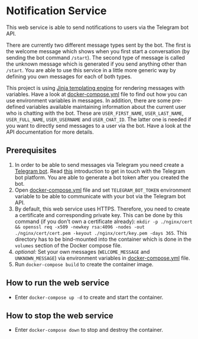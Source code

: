 # Notification Service

This web service is able to send notifications to users via the Telegram bot API.

There are currently two different message types sent by the bot. The first is the welcome message which shows when you
first start a conversation (by sending the bot command `/start`). The second type of message is called the unknown
message which is generated if you send anything other than `/start`. You are able to use this service in a little
more generic way by defining you own messages for each of both types.

This project is using [Jinja templating engine](https://palletsprojects.com/p/jinja/) for rendering messages with
variables. Have a look at [docker-compose.yml](docker-compose.yml) file to find out how you can use environment
variables in messages.
In addition, there are some pre-defined variables available maintaining information about the current user who is
chatting with the bot. These are `USER_FIRST_NAME`, `USER_LAST_NAME`, `USER_FULL_NAME`, `USER_USERNAME` and
`USER_CHAT_ID`. The latter one is needed if you want to directly send messages to a user via the bot.
Have a look at the API documentation for more details.

## Prerequisites

1) In order to be able to send messages via Telegram you need create a
[Telegram bot](https://telegram.org/blog/bot-revolution).
Read [this](https://core.telegram.org/bots) introduction to get in touch with the Telegram bot platform.
You are able to generate a bot token after you created the bot.
2) Open [docker-compose.yml](docker-compose.yml) file and set `TELEGRAM_BOT_TOKEN` environment variable to be able to
   communicate with your bot via the Telegram bot API.
3) By default, this web service uses HTTPS. Therefore, you need to create a certificate and corresponding private key.
   This can be done by this command (if you don't own a certificate already):
   `mkdir -p ./nginx/cert && openssl req -x509 -newkey rsa:4096 -nodes -out ./nginx/cert/cert.pem -keyout ./nginx/cert/key.pem -days 365`.
   This directory has to be bind-mounted into the container which is done in the `volumes` section of the Docker compose
   file.
4) *optional:* Set your own messages (`WELCOME_MESSAGE` and `UNKNOWN_MESSAGE`) via environment variables in
   [docker-compose.yml](docker-compose.yml) file.
5) Run `docker-compose build` to create the container image.

## How to run the web service

 * Enter `docker-compose up -d` to create and start the container.

## How to stop the web service

 * Enter `docker-compose down` to stop and destroy the container.